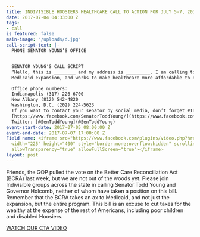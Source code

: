 ```yaml
---
title: INDIVISIBLE HOOSIERS HEALTHCARE CALL TO ACTION FOR JULY 5-7, 2017
date: 2017-07-04 04:33:00 Z
tags:
- call
is featured: false
main-image: "/uploads/d.jpg"
call-script-text: |-
  PHONE SENATOR YOUNG’S OFFICE


  SENATOR YOUNG'S CALL SCRIPT
  “Hello, this is ________ and my address is _________. I am calling to express my disappointment that Senator Young has not yet spoken out against the BCRA. This bill harms our most vulnerable Hoosiers, specifically the poor, disabled and elderly through its harmful cuts to Medicaid, decreased support for subsidies, and essential health benefits, which will raise premiums. For many years, Republicans have claimed that the ACA was making healthcare unaffordable, but the Senate has crafted a bill that has put healthcare out of reach for even more people, threatens the quality of life of Hoosiers, and will lead to preventable deaths. This is unacceptable. We demand a healthcare bill that preserves essential health benefits, continues the
  Medicaid expansion, and works to make healthcare more affordable to even more people, not a tax cut for millionaires masquerading as a healthcare bill. I urge Senator Young to do the right thing for Hoosiers and come out against the BCRA. I would appreciate a response to my request. Thank you.”

  Office phone numbers:
  Indianapolis (317) 226-6700
  New Albany (812) 542-4820
  Washington, D.C. (202) 224-5623
  If you want to contact your senator by social media, don’t forget #IndivisibleHoosiers!
  [https://www.facebook.com/SenatorToddYoung/](https://www.facebook.com/SenatorToddYoung/)
  Twitter: [@SenToddYoung](@SenToddYoung)
event-start-date: 2017-07-05 08:00:00 Z
event-end-date: 2017-07-07 17:00:00 Z
Field name: <iframe src="https://www.facebook.com/plugins/video.php?href=https%3A%2F%2Fwww.facebook.com%2F711171719083183%2Fvideos%2F711233932410295%2F&show_text=0&width=225"
  width="225" height="400" style="border:none;overflow:hidden" scrolling="no" frameborder="0"
  allowTransparency="true" allowFullScreen="true"></iframe>
layout: post
---
```


Friends, the GOP pulled the vote on the Better Care Reconciliation Act (BCRA) last week, but we are not out of the woods yet. Please join Indivisible groups across the state in calling Senator Todd Young and Governor Holcomb, neither of whom have taken a position on this bill. Remember that the BCRA takes an ax to Medicaid, and not just the expansion, but the entire program. This bill is an excuse to cut taxes for the wealthy at the expense of the rest of Americans, including poor children and disabled Hoosiers.

[WATCH OUR CTA VIDEO](https://www.facebook.com/711171719083183/videos/711233932410295/)